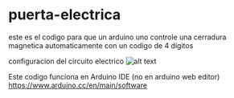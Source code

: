 # puerta-electrica
este es el codigo para que un arduino uno controle una cerradura magnetica automaticamente con un codigo de 4 digitos

configuracion del circuito electrico
![alt text](https://hackster.imgix.net/uploads/attachments/856475/wiring_2_mmmWaith8e.png)

Este codigo funciona en Arduino IDE (no en arduino web editor) https://www.arduino.cc/en/main/software
